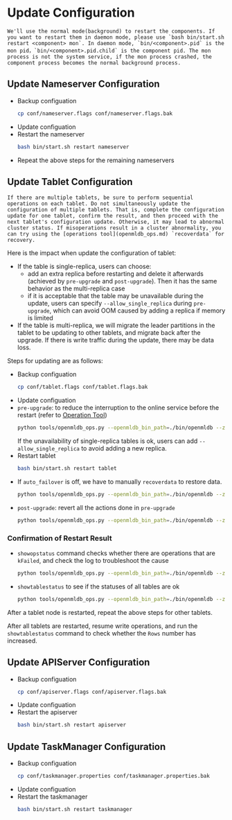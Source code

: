 # Update Configuration

```{note}
We'll use the normal mode(background) to restart the components. If you want to restart them in daemon mode, please use `bash bin/start.sh restart <component> mon`. In daemon mode, `bin/<component>.pid` is the mon pid，`bin/<component>.pid.child` is the component pid. The mon process is not the system service, if the mon process crashed, the component process becomes the normal background process.
```

## Update Nameserver Configuration
* Backup configuation
    ```bash
    cp conf/nameserver.flags conf/nameserver.flags.bak
    ```
* Update configuation
* Restart the nameserver
    ```bash
    bash bin/start.sh restart nameserver
    ```
* Repeat the above steps for the remaining nameservers

## Update Tablet Configuration

```{important}
If there are multiple tablets, be sure to perform sequential operations on each tablet. Do not simultaneously update the configuration of multiple tablets. That is, complete the configuration update for one tablet, confirm the result, and then proceed with the next tablet's configuration update. Otherwise, it may lead to abnormal cluster status. If misoperations result in a cluster abnormality, you can try using the [operations tool](openmldb_ops.md) `recoverdata` for recovery.
```

Here is the impact when update the configuration of tablet:

* If the table is single-replica, users can choose:
    - add an extra replica before restarting and delete it afterwards (achieved by `pre-upgrade` and `post-upgrade`). Then it has the same behavior as the multi-replica case
    - if it is acceptable that the table may be unavailable during the update, users can specify `--allow_single_replica` during `pre-upgrade`, which can avoid OOM caused by adding a replica if memory is limited
* If the table is multi-replica, we will migrate the leader partitions in the tablet to be updating to other tablets, and migrate back after the upgrade. If there is write traffic during the update, there may be data loss.

Steps for updating are as follows:
* Backup configuation
    ```bash
    cp conf/tablet.flags conf/tablet.flags.bak
    ```
* Update configuation
* `pre-upgrade`: to reduce the interruption to the online service before the restart (refer to [Operation Tool](./openmldb_ops.md))
    ```bash
    python tools/openmldb_ops.py --openmldb_bin_path=./bin/openmldb --zk_cluster=172.24.4.40:30481 --zk_root_path=/openmldb --cmd=pre-upgrade --endpoints=127.0.0.1:10921
    ```
  If the unavailability of single-replica tables is ok, users can add `--allow_single_replica` to avoid adding a new replica.
* Restart tablet
    ```bash
    bash bin/start.sh restart tablet
    ```
* If `auto_failover` is off, we have to manually `recoverdata` to restore data.
    ```bash
    python tools/openmldb_ops.py --openmldb_bin_path=./bin/openmldb --zk_cluster=172.24.4.40:30481 --zk_root_path=/openmldb --cmd=recoverdata
    ```
* `post-upgrade`: revert all the actions done in `pre-upgrade`
    ```bash
    python tools/openmldb_ops.py --openmldb_bin_path=./bin/openmldb --zk_cluster=172.24.4.40:30481 --zk_root_path=/openmldb --cmd=post-upgrade --endpoints=127.0.0.1:10921
    ```

### Confirmation of Restart Result
* `showopstatus` command checks whether there are operations that are `kFailed`, and check the log to troubleshoot the cause
    ```bash
    python tools/openmldb_ops.py --openmldb_bin_path=./bin/openmldb --zk_cluster=172.24.4.40:30481 --zk_root_path=/openmldb --cmd=showopstatus --filter=kFailed
    ```
* `showtablestatus` to see if the statuses of all tables are ok
    ```bash
    python tools/openmldb_ops.py --openmldb_bin_path=./bin/openmldb --zk_cluster=172.24.4.40:30481 --zk_root_path=/openmldb --cmd=showtablestatus
    ```
After a tablet node is restarted, repeat the above steps for other tablets.

After all tablets are restarted, resume write operations, and run the `showtablestatus` command to check whether the `Rows` number has increased.

## Update APIServer Configuration
* Backup configuation
    ```bash
    cp conf/apiserver.flags conf/apiserver.flags.bak
    ```
* Update configuation
* Restart the apiserver
    ```bash
    bash bin/start.sh restart apiserver
    ```
## Update TaskManager Configuration
* Backup configuation
    ```bash
    cp conf/taskmanager.properties conf/taskmanager.properties.bak
    ```
* Update configuation
* Restart the taskmanager
    ```bash
    bash bin/start.sh restart taskmanager
    ```
    